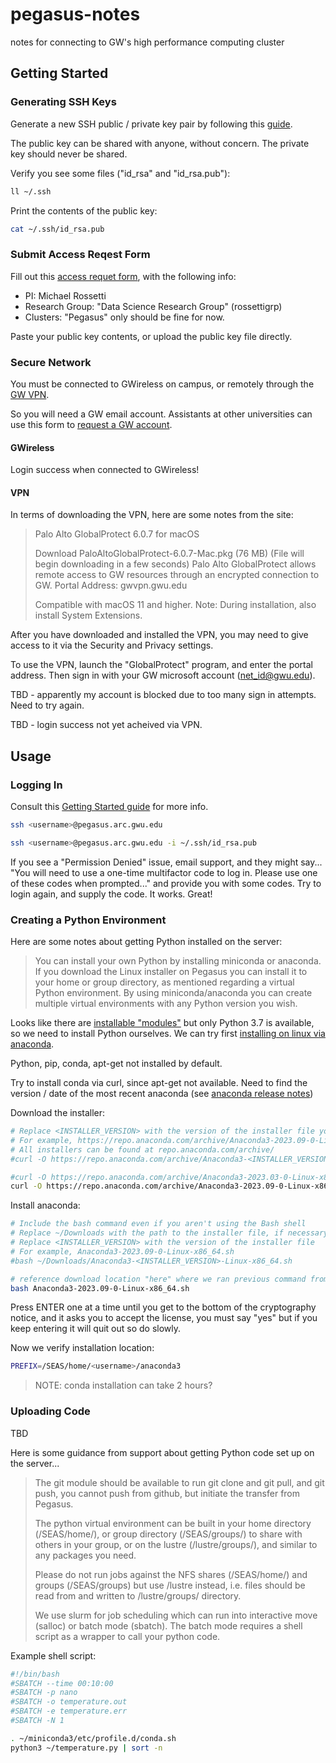 # pegasus-notes

notes for connecting to GW's high performance computing cluster

## Getting Started

### Generating SSH Keys

Generate a new SSH public / private key pair by following this [guide](https://docs.github.com/en/authentication/connecting-to-github-with-ssh/generating-a-new-ssh-key-and-adding-it-to-the-ssh-agent).

The public key can be shared with anyone, without concern. The private key should never be shared.

Verify you see some files ("id_rsa" and "id_rsa.pub"):

```sh
ll ~/.ssh
```

Print the contents of the public key:

```sh
cat ~/.ssh/id_rsa.pub
```

### Submit Access Reqest Form

Fill out this [access requet form](https://hpc.gwu.edu/getting-access/), with the following info:

  + PI: Michael Rossetti
  + Research Group: "Data Science Research Group" (rossettigrp)
  + Clusters: "Pegasus" only should be fine for now.

Paste your public key contents, or upload the public key file directly.

### Secure Network

You must be connected to GWireless on campus, or remotely through the [GW VPN](https://it.gwu.edu/vpn-global-protect).

So you will need a GW email account. Assistants at other universities can use this form to [request a GW account](https://my.gwu.edu/mod/accounts/affiliates/index.cfm).

#### GWireless

Login success when connected to GWireless!

#### VPN

In terms of downloading the VPN, here are some notes from the site:

> Palo Alto GlobalProtect 6.0.7 for macOS
>
> Download PaloAltoGlobalProtect-6.0.7-Mac.pkg (76 MB) (File will begin downloading in a few seconds)
> Palo Alto GlobalProtect allows remote access to GW resources through an encrypted connection to GW. Portal Address: gwvpn.gwu.edu
>
>Compatible with macOS 11 and higher. Note: During installation, also install System Extensions.

After you have downloaded and installed the VPN, you may need to give access to it via the Security and Privacy settings.

To use the VPN, launch the "GlobalProtect" program, and enter the portal address. Then sign in with your GW microsoft account (net_id@gwu.edu).

TBD -  apparently my account is blocked due to too many sign in attempts. Need to try again.

TBD - login success not yet acheived via VPN.

## Usage

### Logging In

Consult this [Getting Started guide](https://hpc.gwu.edu/documentation/getting-started-guide/) for more info.


```sh
ssh <username>@pegasus.arc.gwu.edu

ssh <username>@pegasus.arc.gwu.edu -i ~/.ssh/id_rsa.pub
```

If you see a "Permission Denied" issue, email support, and they might say... "You will need to use a one-time multifactor code to log in. Please use one of these codes when prompted..." and provide you with some codes. Try to login again, and supply the code. It works. Great!

### Creating a Python Environment

Here are some notes about getting Python installed on the server:

> You can install your own Python by installing miniconda or anaconda. If you download the Linux installer on Pegasus you can install it to your home or group directory, as mentioned regarding a virtual Python environment. By using miniconda/anaconda you can create multiple virtual environments with any Python version you wish.

Looks like there are [installable "modules"](https://hpc.gwu.edu/available-modules/) but only Python 3.7 is available, so we need to install Python ourselves. We can try first [installing on linux via anaconda](https://docs.anaconda.com/free/anaconda/install/linux/).

Python, pip, conda, apt-get not installed by default.

Try to install conda via curl, since apt-get not available. Need to find the version / date of the most recent anaconda (see [anaconda release notes](https://docs.anaconda.com/free/anaconda/release-notes))

Download the installer:

```sh
# Replace <INSTALLER_VERSION> with the version of the installer file you want to download
# For example, https://repo.anaconda.com/archive/Anaconda3-2023.09-0-Linux-x86_64.sh
# All installers can be found at repo.anaconda.com/archive/
#curl -O https://repo.anaconda.com/archive/Anaconda3-<INSTALLER_VERSION>-Linux-x86_64.sh

#curl -O https://repo.anaconda.com/archive/Anaconda3-2023.03-0-Linux-x86_64.sh
curl -O https://repo.anaconda.com/archive/Anaconda3-2023.09-0-Linux-x86_64.sh


```

Install anaconda:

```sh
# Include the bash command even if you aren't using the Bash shell
# Replace ~/Downloads with the path to the installer file, if necessary
# Replace <INSTALLER_VERSION> with the version of the installer file
# For example, Anaconda3-2023.09-0-Linux-x86_64.sh
#bash ~/Downloads/Anaconda3-<INSTALLER_VERSION>-Linux-x86_64.sh

# reference download location "here" where we ran previous command from
bash Anaconda3-2023.09-0-Linux-x86_64.sh

```

Press ENTER one at a time until you get to the bottom of the cryptography notice, and it asks you to accept the license, you must say "yes" but if you keep entering it will quit out so do slowly.

Now we verify installation location:

```sh
PREFIX=/SEAS/home/<username>/anaconda3
```

> NOTE: conda installation can take 2 hours?


### Uploading Code

TBD

Here is some guidance from support about getting Python code set up on the server...

> The git module should be available to run git clone and git pull, and git push, you cannot push from github, but initiate the transfer from Pegasus.
>
> The python virtual environment can be built in your home directory (/SEAS/home/<username>), or group directory (/SEAS/groups/<groupname>) to share with others in your group, or on the lustre (/lustre/groups/<groupname>), and similar to any packages you need.
>
> Please do not run jobs against the NFS shares (/SEAS/home/) and groups (/SEAS/groups) but use /lustre instead, i.e. files should be read from and written to /lustre/groups/<groupname> directory.
>
> We use slurm for job scheduling which can run into interactive move (salloc) or batch mode (sbatch). The batch mode requires a shell script as a wrapper to call your python code.

Example shell script:

```sh
#!/bin/bash
#SBATCH --time 00:10:00
#SBATCH -p nano
#SBATCH -o temperature.out
#SBATCH -e temperature.err
#SBATCH -N 1

. ~/miniconda3/etc/profile.d/conda.sh
python3 ~/temperature.py | sort -n
```
